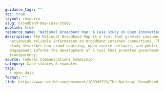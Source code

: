 ```yaml
---
guidance_tags: ""
toc: true
layout: resource
slug: broadband-map-case-study
publish: true
resource_name: "National Broadband Map: A Case Study on Open Innovation for National Policy"
description: The National Broadband Map is a tool that provide consumers
  nationwide reliable information on broadband internet connections. This case
  study describes how crowd-sourcing, open source software, and public
  engagement informs the development of a tool that promotes government
  transparency.
source: Federal Communications Commission
category: Case studies & examples
tags:
  - open data
format: ""
link: https://www.scribd.com/document/109998799/The-National-Broadband-Map-A-Case-Study-on-Open-Innovation-for-National-Policy
---
```

